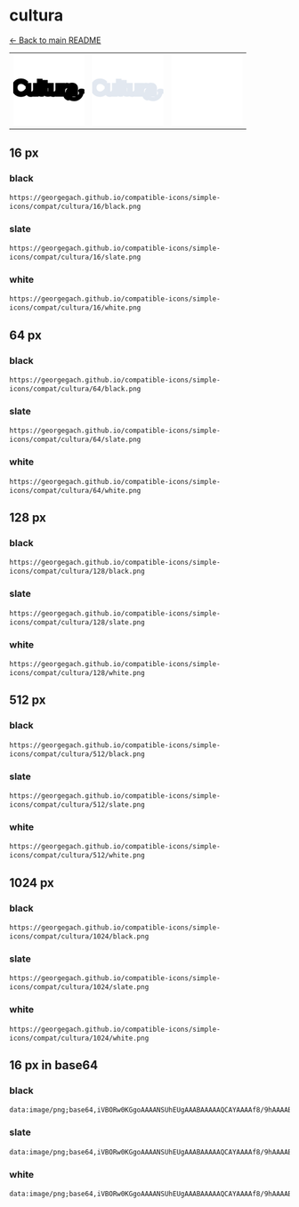 # cultura

[← Back to main README](../../README.md)

<table><tr>
  <td><img src="./128/black.png" width="128" alt="cultura black icon" /></td>
  <td><img src="./128/slate.png" width="128" alt="cultura slate icon" /></td>
  <td><img src="./128/white.png" width="128" alt="cultura white icon" /></td>
</tr></table>

## 16 px

### black
```
https://georgegach.github.io/compatible-icons/simple-icons/compat/cultura/16/black.png
```

### slate
```
https://georgegach.github.io/compatible-icons/simple-icons/compat/cultura/16/slate.png
```

### white
```
https://georgegach.github.io/compatible-icons/simple-icons/compat/cultura/16/white.png
```

## 64 px

### black
```
https://georgegach.github.io/compatible-icons/simple-icons/compat/cultura/64/black.png
```

### slate
```
https://georgegach.github.io/compatible-icons/simple-icons/compat/cultura/64/slate.png
```

### white
```
https://georgegach.github.io/compatible-icons/simple-icons/compat/cultura/64/white.png
```

## 128 px

### black
```
https://georgegach.github.io/compatible-icons/simple-icons/compat/cultura/128/black.png
```

### slate
```
https://georgegach.github.io/compatible-icons/simple-icons/compat/cultura/128/slate.png
```

### white
```
https://georgegach.github.io/compatible-icons/simple-icons/compat/cultura/128/white.png
```

## 512 px

### black
```
https://georgegach.github.io/compatible-icons/simple-icons/compat/cultura/512/black.png
```

### slate
```
https://georgegach.github.io/compatible-icons/simple-icons/compat/cultura/512/slate.png
```

### white
```
https://georgegach.github.io/compatible-icons/simple-icons/compat/cultura/512/white.png
```

## 1024 px

### black
```
https://georgegach.github.io/compatible-icons/simple-icons/compat/cultura/1024/black.png
```

### slate
```
https://georgegach.github.io/compatible-icons/simple-icons/compat/cultura/1024/slate.png
```

### white
```
https://georgegach.github.io/compatible-icons/simple-icons/compat/cultura/1024/white.png
```

## 16 px in base64

### black
```
data:image/png;base64,iVBORw0KGgoAAAANSUhEUgAAABAAAAAQCAYAAAAf8/9hAAAABmJLR0QA/wD/AP+gvaeTAAAAs0lEQVQ4je3QoWpCcRTH8Y96MRgMC8O0bhZkzbi47FtYVn0F2TNsJoPBB5BVo0XwAQwDQVA2uYp35QxuuFwQq9/y45w//+/hHO7cTA1tDNHCEhn66OAX2zJBBUds8IgvjDGKeocJ5ujhhAQNvOEbLqjjJabPIjOcI6eRaUgyfKIrmmvs4+EQ0rzgv7fNyTdIk7AMsIq1nvCDak7QjLqHhxC28F4pO1ABTbziGQt8XPn/ThF/xsMyeRr9HR4AAAAASUVORK5CYII=
```

### slate
```
data:image/png;base64,iVBORw0KGgoAAAANSUhEUgAAABAAAAAQCAYAAAAf8/9hAAAABmJLR0QA/wD/AP+gvaeTAAABDklEQVQ4je3RsS5DYQDF8f/57g3RaDVSTSV0MvACYms8AasHMNgsnkN4AxGTF7CJSWIxSlhIo21Io1VE3N7vWGwSSWPt7wFOTs6BsX/TfWuwohB35Hi9WCsfSYqPz/0tWxOIy4W50u2fAc1O/9O4Ba6KcJEknGS59wVVpJ7sUxPPUWhgZ0ipUSFz2FuqFZ9S44lBd2a5WHldt32W5Y5CVQAci0bbKMxhNo2yAMJOJxkmzXb/UA+d3ldA9xDnjaaBd6AACMiBBPxuqyDpBTz7U76NqKRJ8GrMvSuSGyUR59QJfIBCHj1MQ7BjLCkQbDcEs4I34xrWgUZZ/K7bLU0N040YvWZ8Va+Vj0e+bey3b1UjeajH5njyAAAAAElFTkSuQmCC
```

### white
```
data:image/png;base64,iVBORw0KGgoAAAANSUhEUgAAABAAAAAQCAYAAAAf8/9hAAAABmJLR0QA/wD/AP+gvaeTAAAAv0lEQVQ4je3QMUoDYBCE0feHYGGRwkKsLAUvEOxSWlpbiTew8RyiV1ArCwsPILZeQPAAKQRBMISQBMfCFdOIBNt8ze7MsgO7rPg/SXaTXCQ5TtIp7zDJUZKdv/ZbkgmG2MQDrnFW+g03uMcAM3SxjtPW2oskH0nWkuzni7v8MK96W3WaZFb9VZK+Mp+TvNdgVKGLAd/e60L4MMm0iz5O8FRnbWOMDuYIeqUH2MAIWzhvSz68hwPs4RGXy+yv+IVP4GKp+lf7i20AAAAASUVORK5CYII=
```

